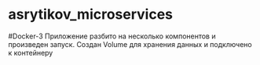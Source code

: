 # asrytikov_microservices
#Docker-3
Приложение разбито на несколько компонентов и произведен запуск.
Создан Volume для хранения данных и подключено к контейнеру
